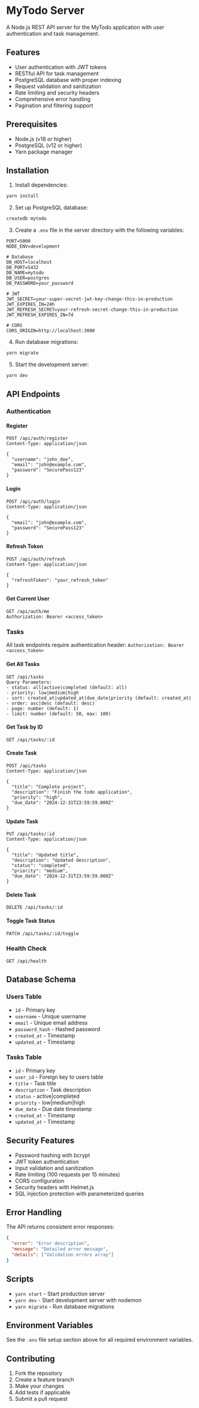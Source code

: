 # MyTodo Server

A Node.js REST API server for the MyTodo application with user authentication and task management.

## Features

- User authentication with JWT tokens
- RESTful API for task management
- PostgreSQL database with proper indexing
- Request validation and sanitization
- Rate limiting and security headers
- Comprehensive error handling
- Pagination and filtering support

## Prerequisites

- Node.js (v18 or higher)
- PostgreSQL (v12 or higher)
- Yarn package manager

## Installation

1. Install dependencies:
```bash
yarn install
```

2. Set up PostgreSQL database:
```bash
createdb mytodo
```

3. Create a `.env` file in the server directory with the following variables:
```env
PORT=5000
NODE_ENV=development

# Database
DB_HOST=localhost
DB_PORT=5432
DB_NAME=mytodo
DB_USER=postgres
DB_PASSWORD=your_password

# JWT
JWT_SECRET=your-super-secret-jwt-key-change-this-in-production
JWT_EXPIRES_IN=24h
JWT_REFRESH_SECRET=your-refresh-secret-change-this-in-production
JWT_REFRESH_EXPIRES_IN=7d

# CORS
CORS_ORIGIN=http://localhost:3000
```

4. Run database migrations:
```bash
yarn migrate
```

5. Start the development server:
```bash
yarn dev
```

## API Endpoints

### Authentication

#### Register
```
POST /api/auth/register
Content-Type: application/json

{
  "username": "john_doe",
  "email": "john@example.com",
  "password": "SecurePass123"
}
```

#### Login
```
POST /api/auth/login
Content-Type: application/json

{
  "email": "john@example.com",
  "password": "SecurePass123"
}
```

#### Refresh Token
```
POST /api/auth/refresh
Content-Type: application/json

{
  "refreshToken": "your_refresh_token"
}
```

#### Get Current User
```
GET /api/auth/me
Authorization: Bearer <access_token>
```

### Tasks

All task endpoints require authentication header: `Authorization: Bearer <access_token>`

#### Get All Tasks
```
GET /api/tasks
Query Parameters:
- status: all|active|completed (default: all)
- priority: low|medium|high
- sort: created_at|updated_at|due_date|priority (default: created_at)
- order: asc|desc (default: desc)
- page: number (default: 1)
- limit: number (default: 50, max: 100)
```

#### Get Task by ID
```
GET /api/tasks/:id
```

#### Create Task
```
POST /api/tasks
Content-Type: application/json

{
  "title": "Complete project",
  "description": "Finish the todo application",
  "priority": "high",
  "due_date": "2024-12-31T23:59:59.000Z"
}
```

#### Update Task
```
PUT /api/tasks/:id
Content-Type: application/json

{
  "title": "Updated title",
  "description": "Updated description",
  "status": "completed",
  "priority": "medium",
  "due_date": "2024-12-31T23:59:59.000Z"
}
```

#### Delete Task
```
DELETE /api/tasks/:id
```

#### Toggle Task Status
```
PATCH /api/tasks/:id/toggle
```

### Health Check
```
GET /api/health
```

## Database Schema

### Users Table
- `id` - Primary key
- `username` - Unique username
- `email` - Unique email address
- `password_hash` - Hashed password
- `created_at` - Timestamp
- `updated_at` - Timestamp

### Tasks Table
- `id` - Primary key
- `user_id` - Foreign key to users table
- `title` - Task title
- `description` - Task description
- `status` - active|completed
- `priority` - low|medium|high
- `due_date` - Due date timestamp
- `created_at` - Timestamp
- `updated_at` - Timestamp

## Security Features

- Password hashing with bcrypt
- JWT token authentication
- Input validation and sanitization
- Rate limiting (100 requests per 15 minutes)
- CORS configuration
- Security headers with Helmet.js
- SQL injection protection with parameterized queries

## Error Handling

The API returns consistent error responses:

```json
{
  "error": "Error description",
  "message": "Detailed error message",
  "details": ["Validation errors array"]
}
```

## Scripts

- `yarn start` - Start production server
- `yarn dev` - Start development server with nodemon
- `yarn migrate` - Run database migrations

## Environment Variables

See the `.env` file setup section above for all required environment variables.

## Contributing

1. Fork the repository
2. Create a feature branch
3. Make your changes
4. Add tests if applicable
5. Submit a pull request 